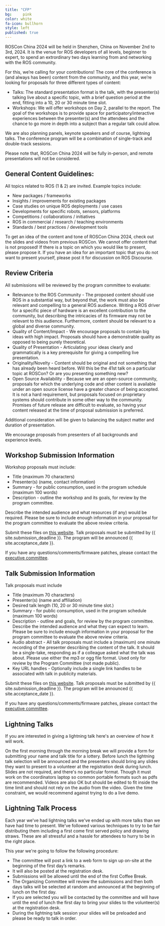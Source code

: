 ```yaml
---
title: "CFP"
bg: 	pink
color: white
fa-icon: bullhorn
style: left
published: true
---
```


<!-- # ROSCon 2024 Call for Proposals -->

ROSCon China 2024 will be held in Shenzhen, China on November 2nd to 3rd, 2024. It is the venue for ROS developers of all levels, beginner to expert, to spend an extrordinary two days learning from and networking with the ROS community.

For this, we’re calling for your contributions! The core of the conference is (and always has been) content from the community, and this year, we’re looking for proposals for three different types of content:

- Talks: The standard presentation format is the talk, with the presenter(s) talking live about a specific topic, with a brief question period at the end, fitting into a 10, 20 or 30 minute time slot.
- Workshops: We will offer workshops on Day 2, parallel to the report. The goal of the workshops is to provide space for participatory/interactive experiences between the presenter(s) and the attendees and the chance to go more in depth into a subject than a regular talk could allow.

We are also planning panels, keynote speakers and of course, lightning talks. The conference program will be a combination of single-track and double-track sessions.

Please note that, ROSCon China 2024 will be fully in-person, and remote presentations will not be considered.

## General Content Guidelines:

All topics related to ROS (1 & 2) are invited. Example topics include:

* New packages / frameworks
* Insights / improvements for existing packages
* Case studies on unique ROS deployments / use cases
* Developments for specific robots, sensors, platforms
* Competitions / collaborations / initiatives
* ROS in commercial / research / teaching environments
* Standards / best practices / development tools

To get an idea of the content and tone of ROSCon China 2024, check out the slides and videos from previous ROSCon. We cannot offer content that is not proposed! If there is a topic on which you would like to present, please propose it. If you have an idea for an important topic that you do not want to present yourself, please post it for discussion on ROS Discourse.

## Review Criteria

All submissions will be reviewed by the program committee to evaluate:

* Relevance to the ROS Community - The proposed content should use ROS in a substantial way, but beyond that, the work must also be relevant and compelling to a general ROS audience. Writing a ROS driver for a specific piece of hardware is an excellent contribution to the community, but describing the intricacies of its firmware may not be relevant to this audience. Furthermore, content should be relevant to a global and diverse community.
* Quality of Content/Impact - We encourage proposals to contain big ideas with high impact. Proposals should have a demonstrable quality as opposed to being purely theoretical.
* Quality of Presentation - Articulating your ideas clearly and grammatically is a key prerequisite for giving a compelling live presentation.
* Originality/Novelty - Content should be original and not something that has already been heard before. Will this be the 41st talk on a particular topic at ROSCon? Or are you presenting something new?
* Open Source Availability - Because we are an open-source community, proposals for which the underlying code and other content is available under an open source license have a greater chance of being accepted. It is not a hard requirement, but proposals focused on proprietary systems should contribute in some other way to the community. Promises of future release are difficult to evaluate, so having your content released at the time of proposal submission is preferred.

Additional consideration will be given to balancing the subject matter and duration of presentation.

We encourage proposals from presenters of all backgrounds and experience levels.

## Workshop Submission Information
Workshop proposals must include:

* Title (maximum 70 characters)
* Presenter(s) (name, contact information)
* Summary - for public consumption, used in the program schedule (maximum 100 words)
* Description - outline the workshop and its goals, for review by the program committee. 

Describe the intended audience and what resources (if any) would be required. Please be sure to include enough information in your proposal for the program committee to evaluate the above review criteria.

Submit these files on [this website](https://alidocs.dingtalk.com/notable/share/form/v011GXn4BjGK3WoODQ4_dv19yqvsgs3oebp3pcjys_1qX0QQ0).
Talk proposals must be submitted by {{ site.submission_deadline }}.
The program will be announced {{ site.acceptance_date }}.

If you have any questions/comments/firmware patches, please contact the <a href="huchunxu@guyuehome.com">executive committee</a>.

## Talk Submission Information

Talk proposals must include

* Title (maximum 70 characters)
* Presenter(s) (name and affiliation)
* Desired talk length (10, 20 or 30 minute time slot.)
* Summary - for public consumption, used in the program schedule (maximum 100 words)
* Description - outline and goals, for review by the program committee. Describe the intended audience and what they can expect to learn. Please be sure to include enough information in your proposal for the program committee to evaluate the above review criteria.
* Audio abstract - All talk proposals must include a (maximum) one minute recording of the presenter describing the content of the talk. It should be a single-take, responding as if a colleague asked what the talk was about. Please use either the mp3 or ogg file format. Used only for review by the Program Committee (not made public).
* Key URL handles - Optionally include a single link handles to be associated with talk in publicity materials.

Submit these files on [this website](https://alidocs.dingtalk.com/notable/share/form/v011X3lE6pow0yBnJbv_dv19yqvsgs3oebp3pcjys_1qX0QQ0).
Talk proposals must be submitted by {{ site.submission_deadline }}.
The program will be announced {{ site.acceptance_date }}.

If you have any questions/comments/firmware patches, please contact the <a href="huchunxu@guyuehome.com">executive committee</a>.


## Lightning Talks

If you are interested in giving a lightning talk here's an overview of how it will work.

On the first morning through the morning break we will provide a form for submitting your name and talk title for a lottery.
Before lunch the lightning talk selection will be announced and the presenters should bring any slides they want to present to a volunteer at the registration desk during lunch.
Slides are not required, and there's no particular format.
Though it must work on the coordinators laptop so common portable formats such as pdfs are recommended.
Videos are also OK but should be edited to fit inside the time limit and should not rely on the audio from the video.
Given the time constraint, we would recommend against trying to do a live demo.

## Lightning Talk Process

Each year we've had lightning talks we've ended up with more talks than we have had time to present.
We've followed various techniques to try to be fair distributing them including a first come first served policy and drawing straws.
These are all stressful and a hassle for attendees to hurry to be in the right place.

This year we're going to follow the following procedure:
 * The committee will post a link to a web form to sign up on-site at the beginning of the first day’s remarks.
 * It will also be posted at the registration desk.
 * Submissions will be allowed until the end of the first Coffee Break.
 * The Organizing Committee will review the submissions and then both days talks will be selected at random and announced at the beginning of lunch on the first day.
 * If you are selected you will be contacted by the committee and will have until the end of lunch the first day to bring your slides to the volunteer(s) at the registration desk.
  * During the lightning talk session your slides will be preloaded and please be ready to talk in order.
